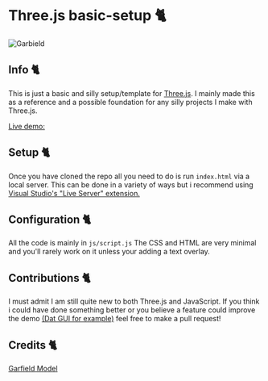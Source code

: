 # Three.js basic-setup 🐈
![Garbield](https://raw.githubusercontent.com/lukedev820/Three.js-basic-setup/master/Banner.png)
## Info 🐈
This is just a basic and silly setup/template for [Three.js](https://threejs.org/). I mainly made this as a reference and a possible foundation for any silly projects I make with Three.js. 

[Live demo:](https://lukedev820.github.io/Three.js-basic-setup/)
## Setup 🐈
Once you have cloned the repo all you need to do is run `index.html` via a local server. This can be done in a variety of ways but i recommend using [Visual Studio's "Live Server" extension.](https://marketplace.visualstudio.com/items?itemName=ritwickdey.LiveServer)
## Configuration 🐈
All the code is mainly in `js/script.js` 
The CSS and HTML are very minimal and you'll rarely work on it unless your adding a text overlay.
## Contributions 🐈
I must admit I am still quite new to both Three.js and JavaScript. If you think i could have done something better or you believe a feature could improve the demo [(Dat GUI for example)](https://sbcode.net/threejs/dat-gui/) feel free to make a pull request!
## Credits 🐈
[Garfield Model](https://sketchfab.com/3d-models/garfield-69e7920b1f0c4df4b7fc878e3b0d910d)

